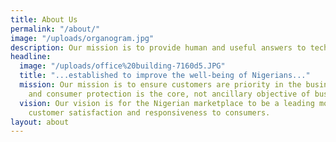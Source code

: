 ```yaml
---
title: About Us
permalink: "/about/"
image: "/uploads/organogram.jpg"
description: Our mission is to provide human and useful answers to tech challenges.
headline:
  image: "/uploads/office%20building-7160d5.JPG"
  title: "...established to improve the well-being of Nigerians..."
  mission: Our mission is to ensure customers are priority in the business value chain;
    and consumer protection is the core, not ancillary objective of business.
  vision: Our vision is for the Nigerian marketplace to be a leading model of dynamism,
    customer satisfaction and responsiveness to consumers.
layout: about
---
```


